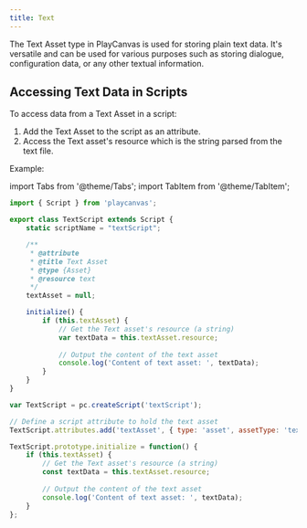 ```yaml
---
title: Text
---
```


The Text Asset type in PlayCanvas is used for storing plain text data. It's versatile and can be used for various purposes such as storing dialogue, configuration data, or any other textual information.

## Accessing Text Data in Scripts

To access data from a Text Asset in a script:

1. Add the Text Asset to the script as an attribute.
2. Access the Text asset's resource which is the string parsed from the text file.

Example:

import Tabs from '@theme/Tabs';
import TabItem from '@theme/TabItem';

<Tabs defaultValue="classic" groupId='script-code'>
<TabItem  value="esm" label="ESM">

```javascript
import { Script } from 'playcanvas';

export class TextScript extends Script {
    static scriptName = "textScript";

    /**
     * @attribute
     * @title Text Asset
     * @type {Asset}
     * @resource text
     */
    textAsset = null;

    initialize() {
        if (this.textAsset) {
            // Get the Text asset's resource (a string)
            var textData = this.textAsset.resource;
            
            // Output the content of the text asset
            console.log('Content of text asset: ', textData);
        }
    }
}
```

</TabItem>
<TabItem value="classic" label="Classic">

```javascript
var TextScript = pc.createScript('textScript');

// Define a script attribute to hold the text asset
TextScript.attributes.add('textAsset', { type: 'asset', assetType: 'text' });

TextScript.prototype.initialize = function() {
    if (this.textAsset) {
        // Get the Text asset's resource (a string)
        const textData = this.textAsset.resource;
        
        // Output the content of the text asset
        console.log('Content of text asset: ', textData);
    }
};
```

</TabItem>
</Tabs>
